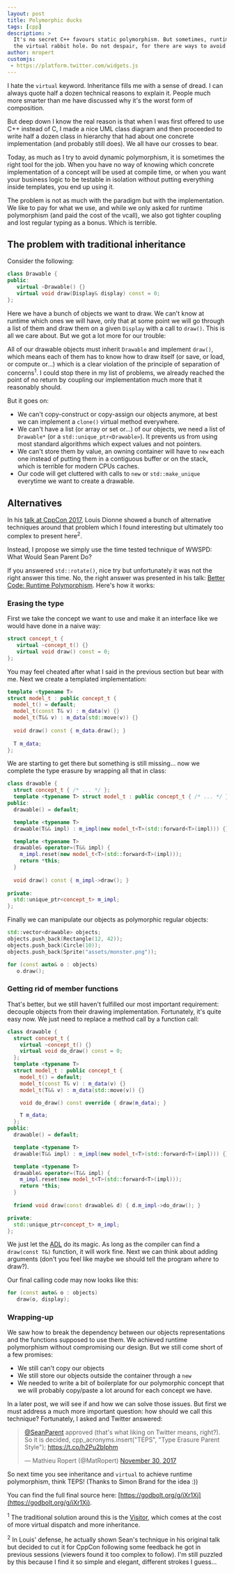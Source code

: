 ```yaml
---
layout: post
title: Polymorphic ducks
tags: [cpp]
description: >
  It's no secret C++ favours static polymorphism. But sometimes, runtime polymorphism is needed and suddenly we find ourselves down
  the virtual rabbit hole. Do not despair, for there are ways to avoid this madness.
author: mropert
customjs:
 - https://platform.twitter.com/widgets.js
---
```


I hate the `virtual` keyword. Inheritance fills me with a sense of dread. I can always quote half a dozen technical reasons to explain it.
People much more smarter than me have discussed why it's the worst form of composition.

But deep down I know the real reason is that when I was first offered to use C++ instead of C,
I made a nice UML class diagram and then proceeded to write half a dozen class in hierarchy
that had about one concrete implementation (and probably still does). We all have our crosses to bear.

Today, as much as I try to avoid dynamic polymorphism, it is sometimes the right tool for the job. When you have no way of knowing which 
concrete implementation of a concept will be used at compile time, or when you want your business logic to be testable in isolation
without putting everything inside templates, you end up using it.

The problem is not as much with the paradigm but with the implementation. We like to pay for what we use, and while we only asked
for runtime polymorphism (and paid the cost of the vcall), we also got tighter coupling and lost regular typing as a bonus. Which
is terrible.

## The problem with traditional inheritance

Consider the following:
```cpp
class Drawable {
public:
   virtual ~Drawable() {}
   virtual void draw(Display& display) const = 0;
};
```

Here we have a bunch of objects we want to draw. We can't know at runtime which ones we will have, only that at some point
we will go through a list of them and draw them on a given `Display` with a call to `draw()`. This is all we care about. But we got
a lot more for our trouble:

All of our drawable objects must inherit `Drawable` and implement `draw()`, which means each of them has to know how to draw itself
(or save, or load, or compute or...) which is a clear violation of the principle of separation of concerns<sup>1</sup>. I could stop there
in my list of problems, we already reached the point of no return by coupling our implementation much more that it
reasonably should.

But it goes on:
* We can't copy-construct or copy-assign our objects anymore, at best we can implement a `clone()` virtual method everywhere.
* We can't have a list (or array or set or...) of our objects, we need a list of `Drawable*` (or a `std::unique_ptr<Drawable>`).
  It prevents us from using most standard algorithms which expect values and not pointers.
* We can't store them by value, an owning container will have to `new` each one instead of putting them in a contiguous buffer
  or on the stack, which is terrible for modern CPUs caches.
* Our code will get cluttered with calls to `new` or `std::make_unique` everytime we want to create a drawable.

## Alternatives

In his [talk at CppCon 2017](https://www.youtube.com/watch?v=gVGtNFg4ay0), Louis Dionne showed a bunch of alternative
techniques around that problem which I found interesting but ultimately too complex to present here<sup>2</sup>.

Instead, I propose we simply use the time tested technique of WWSPD: What Would Sean Parent Do?

If you answered `std::rotate()`, nice try but unfortunately it was not the right answer this time. No, the right answer was
presented in his talk: [Better Code: Runtime Polymorphism](https://www.youtube.com/watch?v=QGcVXgEVMJg). Here's how it works:

### Erasing the type

First we take the concept we want to use and make it an interface like we would have done in a naive way:
```cpp
struct concept_t {
   virtual ~concept_t() {}
   virtual void draw() const = 0;
};
```
You may feel cheated after what I said in the previous section but bear with me. Next we create a templated implementation:
```cpp
template <typename T>
struct model_t : public concept_t {
  model_t() = default;
  model_t(const T& v) : m_data(v) {}
  model_t(T&& v) : m_data(std::move(v)) {}
  
  void draw() const { m_data.draw(); }
  
  T m_data;
};
```
We are starting to get there but something is still missing... now we complete the type erasure by wrapping all that in class:
```cpp
class drawable {
  struct concept_t { /* ... */ };
  template <typename T> struct model_t : public concept_t { /* ... */ };
public:
  drawable() = default;

  template <typename T>
  drawable(T&& impl) : m_impl(new model_t<T>(std::forward<T>(impl))) {}

  template <typename T>
  drawable& operator=(T&& impl) {
    m_impl.reset(new model_t<T>(std::forward<T>(impl)));
    return *this;
  }
   
  void draw() const { m_impl->draw(); }
   
private:
  std::unique_ptr<concept_t> m_impl;
};
```

Finally we can manipulate our objects as polymorphic regular objects:
```cpp
std::vector<drawable> objects;
objects.push_back(Rectangle(12, 42));
objects.push_back(Circle(10));
objects.push_back(Sprite("assets/monster.png"));

for (const auto& o : objects)
   o.draw();
```

### Getting rid of member functions

That's better, but we still haven't fulfilled our most important requirement: decouple objects from their drawing implementation.
Fortunately, it's quite easy now. We just need to replace a method call by a function call:
```cpp
class drawable {
  struct concept_t {
    virtual ~concept_t() {}
    virtual void do_draw() const = 0;
  };
  template <typename T>
  struct model_t : public concept_t {
    model_t() = default;
    model_t(const T& v) : m_data(v) {}
    model_t(T&& v) : m_data(std::move(v)) {}

    void do_draw() const override { draw(m_data); }

    T m_data;
  };
public:
  drawable() = default;

  template <typename T>
  drawable(T&& impl) : m_impl(new model_t<T>(std::forward<T>(impl))) {}

  template <typename T>
  drawable& operator=(T&& impl) {
    m_impl.reset(new model_t<T>(std::forward<T>(impl)));
    return *this;
  }
  
  friend void draw(const drawable& d) { d.m_impl->do_draw(); }

private:
  std::unique_ptr<concept_t> m_impl;
};
```
We just let the [ADL](http://en.cppreference.com/w/cpp/language/adl) do its magic. As long as the compiler can find a
`draw(const T&)` function, it will work fine. Next we can think about adding arguments (don't you feel like maybe we should
tell the program _where_ to draw?).

Our final calling code may now looks like this:
```cpp
for (const auto& o : objects)
   draw(o, display);
```

### Wrapping-up

We saw how to break the dependency between our objects representations and the functions supposed to use them. We achieved
runtime polymorphism without compromising our design. But we still come short of a few promises:

* We still can't copy our objects
* We still store our objects outside the container through a `new`
* We needed to write a bit of boilerplate for our polymorphic concept that we will probably copy/paste a lot around for each
  concept we have.

In a later post, we will see if and how we can solve those issues. But first we must address a much more important question:
how should we call this technique? Fortunately, I asked and Twitter answered:

<blockquote class="twitter-tweet" data-lang="en">
<p lang="en" dir="ltr">
<a href="https://twitter.com/SeanParent?ref_src=twsrc%5Etfw">@SeanParent</a>
approved (that&#39;s what liking on Twitter means, right?).
<br>So it is decided, cpp_acronyms.insert(&quot;TEPS&quot;, &quot;Type Erasure Parent Style&quot;);
<a href="https://t.co/h2Pu2bIphm">https://t.co/h2Pu2bIphm</a></p> &mdash; Mathieu Ropert (@MatRopert)
<a href="https://twitter.com/MatRopert/status/936362895000076288?ref_src=twsrc%5Etfw">November 30, 2017</a>
</blockquote>

So next time you see inheritance and `virtual` to achieve runtime polymorphism, think TEPS! (Thanks to Simon Brand for the idea :))

You can find the full final source here: [https://godbolt.org/g/iXr1Xj](https://godbolt.org/g/iXr1Xj).


<sup>1</sup> The traditional solution around this is the [Visitor](https://en.wikipedia.org/wiki/Visitor_pattern), which comes
at the cost of more virtual dispatch and more inheritance.

<sup>2</sup> In Louis' defense, he actually shown Sean's technique in his original talk but decided to cut it for CppCon
following some feedback he got in previous sessions (viewers found it too complex to follow).
I'm still puzzled by this because I find it so simple and elegant, different strokes I guess...
